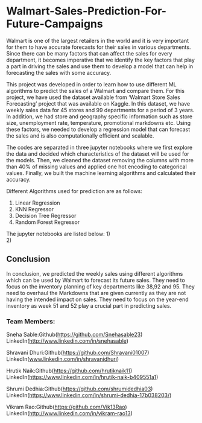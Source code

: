 # Walmart-Sales-Prediction-For-Future-Campaigns

Walmart is one of the largest retailers in the world and it is very important for them to have accurate forecasts for their sales in various departments. Since there can be many factors that can affect the sales for every department, it becomes imperative that we identify the key factors that play a part in driving the sales and use them to develop a model that can help in forecasting the sales with some accuracy.

This project was developed in order to learn how to use different ML algorithms to predict the sales of a Walmart and compare them. For this project, we have used the dataset available from ‘Walmart Store Sales Forecasting’ project that was available on Kaggle. In this dataset, we have weekly sales data for 45 stores and 99 departments for a period of 3 years. In addition, we had store and geography specific information such as store size, unemployment rate, temperature, promotional markdowns etc. Using these factors, we needed to develop a regression model that can forecast the sales and is also computationally efficient and scalable.

The codes are separated in three jupyter notebooks where we first explore the data and decided which characteristics of the dataset will be used for the models. Then, we cleaned the dataset removing the columns with more than 40% of missing values and applied one hot encoding to categorical values. Finally, we built the machine learning algorithms and calculated their accuracy.

Different Algorithms used for prediction are as follows:
1)	Linear Regression
2)	KNN Regressor
3)	Decision Tree Regressor
4)	Random Forest Regressor

The jupyter notebooks are listed below:
1)	
2)	

<h2>Conclusion</h2>

In conclusion, we predicted the weekly sales using different algorithms which can be used by Walmart to forecast its future sales. They need to focus on the inventory planning of key departments like 38,92 and 95. They need to overhaul the Markdowns that are given currently as they are not having the intended impact on sales. They need to focus on the year-end inventory as week 51 and 52 play a crucial part in predicting sales.

<h3>Team Members:</h3>

Sneha Sable:Github(https://github.com/Snehasable23) LinkedIn(http://www.linkedin.com/in/snehasable)

Shravani Dhuri:Github(https://github.com/Shravani01007) LinkedIn(www.linkedin.com/in/shravanidhuri)

Hrutik Naik:Github(https://github.com/hrutiknaik11) LinkedIn(https://www.linkedin.com/in/hrutik-naik-b409551a1)

Shrumi Dedhia:Github(https://github.com/shrumidedhia03) LinkedIn(https://www.linkedin.com/in/shrumi-dedhia-17b038203/)

Vikram Rao:Github(https://github.com/Vik13Rao) LinkedIn(http://www.linkedin.com/in/vikram-rao13)

